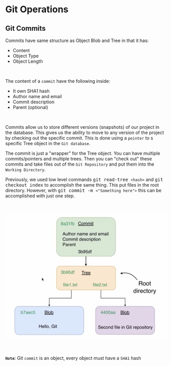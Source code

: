 # **Git Operations**

## **Git Commits**

Commits have same structure as Object Blob and Tree in that it has:
  * Content
  * Object Type
  * Object Length

&nbsp;

The content of a `commit` have the following inside:
  * It own SHA1 hash
  * Author name and email
  * Commit description
  * Parent (optional)

&nbsp;

Commits allow us to store different versions (snapshots) of our project in the 
database. This gives us the ability to move to any version of the project by 
checking out the specific commit. This is done using a `pointer` to s specific 
Tree object in the `Git database`. 

The commit is just a "wrapper" for the Tree object. You can have multiple 
commits/pointers and multiple trees. Then you can "check out" these commits and
take files out of the `Git Repository` and put them into the `Working Directory`.

Previously, we used low level commands <kbd>git read-tree `<hash>`</kbd> and 
<kbd>git checkout index</kbd> to accomplish the same thing. This put files in
the root directory. However, with <kbd>git commit -m `<"Something here">`</kbd>
this can be accomplished with just one step. 

&nbsp;

![alt txt](./assets/commit_pointer.png "Commit Pointer")

&nbsp;

**`Note`**: Git `commit` is an object, every object must have a `SHA1` hash
